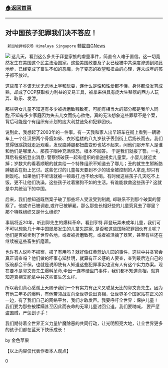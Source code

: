 ###  [:house:返回首頁](https://github.com/ourhimalayas/txt)
---

## 对中国孩子犯罪我们决不答应！
` 新加坡狮城农场 Himalaya Singapore` [轉載自GNews](https://gnews.org/zh-hans/456804/)

![]()![](https://gnews-media-offload.s3.amazonaws.com/wp-content/uploads/2020/10/26075851/images-5.jpg)
这几天，看到这么多关于拜登家族的虐童事件，简直令人难于置信。这一切竟然发生在美国这个民主法治国家。这些美国政要及子女已经被中共深度渗透到如此地步，已经变成了畜生不如的恶魔，为了变态的欲望和扭曲的心理，连未成年的孩子都不放过。

这些孩子本该无忧无虑地上学和玩耍，连什么是性和性爱都不懂，身体都没发育成熟，却成了CCP获取权力利益的交易工具，被拿来供具有庞大生殖器的西方人玩弄、取乐、发泄。

那些男女儿童不知道有多少被折磨致残致死，可能有相当大的部分都是我华人同胞,不知有多少家庭因为失去儿女而伤心欲绝，真的无法想象这些罪孽不是个案，背后可能是个有组织有计划的庞大利益链条和犯罪团伙。

说到此，我想起了2003年的一件事。有一天我和家人出早班车在街上看到一辆轿车上一个壮汉把两个骨瘦如柴、衣衫褴褛的八九岁孩子丢到街上后扬长而去。我们觉得很蹊跷就走近观看，发现胳膊腿都扭曲变形也站不起来，问他们那开车人是谁和他们是哪里人，那孩子眼神充满惊恐，根本不回答。 于是我们就报了警。一礼拜后有报纸登出消息: 警察侦破获一起有组织的偷盗拐卖儿童案。小婴儿就近卖掉；岁数大的看着顺眼的就卖给一个特殊组织不知道去了哪儿；丑的就生生掰断胳膊腿丢在街上乞讨。这些乞讨的儿童每天要到不少的钱全被控制的人拿走,却只有剩饭吃。如果他们不听话就被一顿毒打,也不给水喝。有时候这些孩子几天吃不上饭，更不让他们洗澡。这些孩子过着猪狗不如的生活。有谁能救救这些孩子? 这就是中共统治下的中国。

后来，我们想知道既然案子破了那些坏人受没受到制裁, 却联系不到那个破案的警察了。他或许已被调走,或许已被解雇。那么那些长相好些的儿童究竟去了哪里？那个特殊组织又是什么组织?

事隔将近20年，听到郭先生的爆料革命，看到亨特.拜登玩弄未成年儿童，我们可不可以想象几十年中国屡屡发生的儿童失踪案, 是否和这些国际犯罪团伙有关呢？ 他们是否被卖到了世界各地，或者被折磨致死，或者被活摘了器官，甚至有些还在继续被这些畜生折磨着。

也许有人说咋不报案，报了有用吗？就好像红黄蓝幼儿园的事件，这些中共贪官会真正调查吗？他们做的坏事心知肚明，就算有正义感的人要查，查到最后连自己的饭碗都会不保。也就是说即使有人知道这些犯罪事实也没有人有这个实力办案。现在要不是郭文贵先生爆料革命,牵出一连串硬盘门事件，我们都不知道真相，就算知道真相又能拿中共这些畜生怎么样。

所以我们真心感谢上天赐予我们一个有实力有正义又聪慧无比的郭文贵先生。因为有他三年多的爆料，有他带领战友向全世界说出真相，让世界多个国家站在正义的一边，有了我们自己的网络平台，我们才敢发声。我要呼吁全世界：保护儿童！ 我们要为那些被蹂躏甚至因此而丧命的无辜儿童讨回公道。我们要呐喊， 要严惩盗国贼，严惩刽子手！

我们期待着全世界正义力量铲魔除恶的共同行动，让光明照亮大地，让全世界更多的孩子们都在蓝天下快乐成长！

by 金色苹果

【以上内容仅代表作者本人观点】

0
